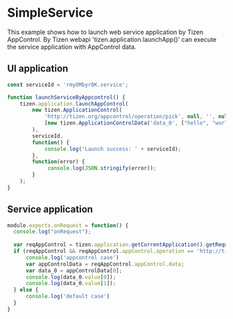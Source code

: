 # SimpleService

This example shows how to launch web service application by Tizen AppControl.
By Tizen webapi 'tizen.application.launchApp()' can execute the service application with AppControl data.

## UI application
```javascript
const serviceId = 'rmyOMbyr0K.service';

function launchServiceByAppcontrol() {
    tizen.application.launchAppControl(
        new tizen.ApplicationControl(
            'http://tizen.org/appcontrol/operation/pick', null, '', null,
            [new tizen.ApplicationControlData('data_0', ["hello", "world"])]
        ),
        serviceId,
        function() {
            console.log('Launch success: ' + serviceId);
        },
        function(error) {
             console.log(JSON.stringify(error));
        }
    );
}
```

## Service application
```javascript
module.exports.onRequest = function() {
  console.log("onRequest");
  
  var reqAppControl = tizen.application.getCurrentApplication().getRequestedAppControl();
  if (reqAppControl && reqAppControl.appControl.operation == 'http://tizen.org/appcontrol/operation/pick') {
	  console.log('appcontrol case')
      var appControlData = reqAppControl.appControl.data;
      var data_0 = appControlData[0];
      console.log(data_0.value[0]);
      console.log(data_0.value[1]);
  } else {
      console.log('default case')
  }
}

```
